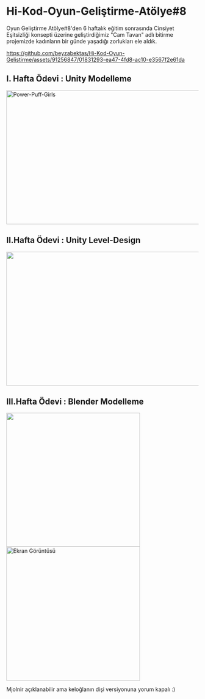 # Hi-Kod-Oyun-Geliştirme-Atölye#8

Oyun Geliştirme Atölye#8'den 6 haftalık eğitim sonrasında Cinsiyet Eşitsizliği konsepti üzerine geliştirdiğimiz "Cam Tavan" adlı bitirme projemizde kadınların bir günde yaşadığı zorlukları ele aldık.

https://github.com/beyzabektas/Hi-Kod-Oyun-Gelistirme/assets/91256847/01831293-ea47-4fd8-ac10-e3567f2e61da


## I. Hafta Ödevi : Unity Modelleme

<div align="left">
<img src="https://github.com/beyzabektas/Hi-Kod-Oyun-Gelistirme/assets/91256847/c0ccc518-a511-42c9-9d80-5a26e6f6cafa" alt="Power-Puff-Girls" width="700" height="350" />
</div>


## II.Hafta Ödevi : Unity Level-Design

<div align="left">
<img src="https://github.com/beyzabektas/Hi-Kod-Oyun-Gelistirme/assets/91256847/9bfbd7ef-b503-466f-bf9a-a64dd8b1bcad" width="700" height="350" />
</div>


## III.Hafta Ödevi : Blender Modelleme
<p align="left">
<img src="https://github.com/beyzabektas/Hi-Kod-Oyun-Gelistirme/assets/91256847/cf5cdb4e-126c-40b6-813f-bc7c075231cf" width="350" height="350" />
<img src="https://github.com/beyzabektas/Hi-Kod-Oyun-Gelistirme/assets/91256847/c5ced320-a34d-44c7-b981-a74c09b16485" alt="Ekran Görüntüsü" width="350" height="350" />
</p>
<p align="left">Mjolnir açıklanabilir ama keloğlanın dişi versiyonuna yorum kapalı :)

